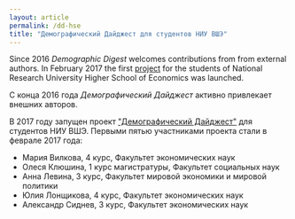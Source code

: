 ```yaml
---
layout: article
permalink: /dd-hse
title: "Демографический Дайджест для студентов НИУ ВШЭ"
---
```


Since 2016 *Demographic Digest* welcomes contributions from  from external authors. In February 2017 the first [project](https://www.hse.ru/org/hse/pfair/199751652.html) for the students of National Research University Higher School of Economics was launched.

С конца 2016 года *Демографический Дайджест* активно привлекает внешних авторов.   

В 2017 году запущен проект ["Демографический Дайджест"](https://www.hse.ru/org/hse/pfair/199751652.html) для студентов НИУ ВШЭ. Первыми пятью участниками проекта стали в феврале 2017 года:  
* Мария Вилкова, 4 курс, Факультет экономических наук  
* Олеся Клюшина, 1 курс магистратуры, Факультет социальных наук  
* Анна Левина, 3 курс, Факультет мировой экономики и мировой политики  
* Юлия Лонщикова, 4 курс, Факультет экономических наук  
* Александр Сиднев, 3 курс, Факультет экономических наук  